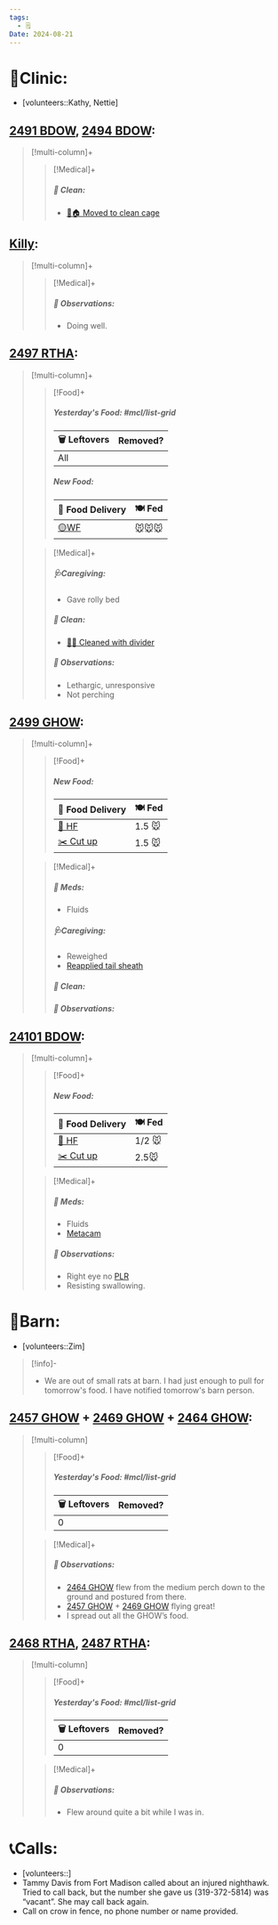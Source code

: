 ```yaml
---
tags:
  - 🗒️
Date: 2024-08-21
---
```


# 🏥Clinic:
- [volunteers::Kathy, Nettie]

## [2491 BDOW](../RARE%20Birds/2491%20BDOW.md), [2494 BDOW](../RARE%20Birds/2494%20BDOW.md):
> [!multi-column]+
>
>> [!Medical]+
>>##### 🫧 Clean:
>> - [🧼🏠 Moved to clean cage](../Admin/Codes/Moved%20to%20clean%20cage.md)
>>

## [Killy](../RARE%20Birds/Ed%20Birds/Killy.md):
> [!multi-column]+
>
>> [!Medical]+
>> ##### 🔭 Observations:
>> - Doing well.

## [2497 RTHA](../RARE%20Birds/2497%20RTHA.md):
> [!multi-column]+
>
>> [!Food]+
>> ##### Yesterday's Food: #mcl/list-grid
>> |🗑️ Leftovers| Removed?
>> |---|---|
>>|All|
>>
>> ##### New Food:
>> |🚚 Food Delivery| 🍽️ Fed|
>> |---|---|
>>|[🟡WF](../Admin/Codes/Whole%20food.md)|🐭🐭🐭|
>
>> [!Medical]+
>> ##### 🩺Caregiving:
>> - Gave rolly bed
>>
>>##### 🫧 Clean:
>> - [🧼➗ Cleaned with divider](../Admin/Codes/Cleaned%20with%20divider.md)
>>
>> ##### 🔭 Observations:
>> - Lethargic, unresponsive
>> - Not perching

## [2499 GHOW](../RARE%20Birds/2499%20GHOW.md):
> [!multi-column]+
>
>> [!Food]+
>> ##### New Food:
>> |🚚 Food Delivery| 🍽️ Fed|
>> |---|---|
>>|[🫱 HF](../Admin/Codes/Handfed.md)|1.5 🐭|
>>|[✂️ Cut up](../Admin/Codes/Cut%20up.md)|1.5 🐭|
>
>> [!Medical]+
>> ##### 💊 Meds:
>> - Fluids
>>
>> ##### 🩺Caregiving:
>> - Reweighed
>> - [Reapplied tail sheath](../Admin/Codes/Reapplied%20tail%20sheath.md)
>>
>>##### 🫧 Clean:
>>
>> ##### 🔭 Observations:

## [24101 BDOW](../RARE%20Birds/24101%20BDOW.md):
> [!multi-column]+
>
>> [!Food]+
>> ##### New Food:
>> |🚚 Food Delivery| 🍽️ Fed|
>> |---|---|
>>|[🫱 HF](../Admin/Codes/Handfed.md)|1/2 🐭|
>>|[✂️ Cut up](../Admin/Codes/Cut%20up.md)|2.5🐭
>
>> [!Medical]+
>> ##### 💊 Meds:
>> - Fluids
>> - [Metacam](../Admin/Codes/Medication/Metacam.md)
>>
>> ##### 🔭 Observations:
>> - Right eye no [PLR](../Admin/Codes/PLR.md)
>> - Resisting swallowing.

# 🏡Barn:
- [volunteers::Zim]

> [!info]-
> - We are out of small rats at barn. I had just enough to pull for tomorrow's food. I have notified tomorrow's barn person.

## [2457 GHOW](../RARE%20Birds/2457%20GHOW.md) + [2469 GHOW](../RARE%20Birds/2469%20GHOW.md) + [2464 GHOW](../RARE%20Birds/2464%20GHOW.md):
> [!multi-column]
>
>> [!Food]+
>> ##### Yesterday's Food: #mcl/list-grid
>> |🗑️ Leftovers| Removed?
>> |---|---|
>>|0|
>>
>
>> [!Medical]+
>> ##### 🔭 Observations:
>> - [2464 GHOW](../RARE%20Birds/2464%20GHOW.md) flew from the medium perch down to the ground and postured from there.
>> - [2457 GHOW](../RARE%20Birds/2457%20GHOW.md) + [2469 GHOW](../RARE%20Birds/2469%20GHOW.md) flying great!
>> - I spread out all the GHOW’s food.

## [2468 RTHA](../RARE%20Birds/2468%20RTHA.md), [2487 RTHA](../RARE%20Birds/2487%20RTHA.md):
> [!multi-column]
>
>> [!Food]+
>> ##### Yesterday's Food: #mcl/list-grid
>> |🗑️ Leftovers| Removed?
>> |---|---|
>>|0|
>
>> [!Medical]+
>> ##### 🔭 Observations:
>> - Flew around quite a bit while I was in. 

# 📞Calls:
- [volunteers::]
- Tammy Davis from Fort Madison called about an injured nighthawk. Tried to call back, but the number she gave us (319-372-5814) was “vacant”. She may call back again.
- Call on crow in fence, no phone number or name provided.